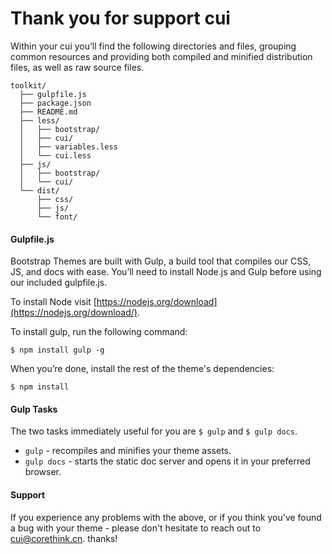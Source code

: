# Thank you for support cui #

Within your cui you’ll find the following directories and files, grouping common resources and providing both compiled and minified distribution files, as well as raw source files.

```
toolkit/
  ├── gulpfile.js
  ├── package.json
  ├── README.md
  ├── less/
  │   ├── bootstrap/
  │   ├── cui/
  │   ├── variables.less
  │   └── cui.less
  ├── js/
  │   ├── bootstrap/
  │   └── cui/
  └── dist/
      ├── css/
      ├── js/
      └── font/
```


#### Gulpfile.js

Bootstrap Themes are built with Gulp, a build tool that compiles our CSS, JS, and docs with ease. You’ll need to install Node.js and Gulp before using our included gulpfile.js.

To install Node visit [https://nodejs.org/download](https://nodejs.org/download/).

To install gulp, run the following command:

```
$ npm install gulp -g
```

When you’re done, install the rest of the theme's dependencies:

```
$ npm install
```


#### Gulp Tasks

The two tasks immediately useful for you are `$ gulp` and `$ gulp docs`.

+ `gulp` - recompiles and minifies your theme assets.
+ `gulp docs` - starts the static doc server and opens it in your preferred browser.


#### Support

If you experience any problems with the above, or if you think you've found a bug with your theme - please don't hesitate to reach out to cui@corethink.cn. thanks!
